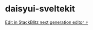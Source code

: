 # daisyui-sveltekit

[Edit in StackBlitz next generation editor ⚡️](https://stackblitz.com/~/github.com/danawanb/daisyui-sveltekit)